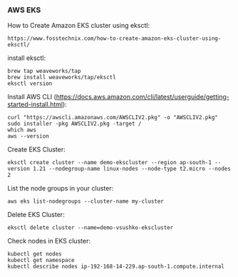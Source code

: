 ### AWS EKS
How to Create Amazon EKS cluster using eksctl:
```
https://www.fosstechnix.com/how-to-create-amazon-eks-cluster-using-eksctl/
```
install eksctl:
```
brew tap weaveworks/tap
brew install weaveworks/tap/eksctl
eksctl version
```
Install AWS CLI (https://docs.aws.amazon.com/cli/latest/userguide/getting-started-install.html):
```
curl "https://awscli.amazonaws.com/AWSCLIV2.pkg" -o "AWSCLIV2.pkg"
sudo installer -pkg AWSCLIV2.pkg -target /
which aws
aws --version
```
Create EKS Cluster:
```
eksctl create cluster --name demo-ekscluster --region ap-south-1 --version 1.21 --nodegroup-name linux-nodes --node-type t2.micro --nodes 2
```
List the node groups in your cluster:
```
aws eks list-nodegroups --cluster-name my-cluster
```
Delete EKS Cluster:
```
eksctl delete cluster --name=demo-vsushko-ekscluster
```
Check nodes in EKS cluster:
```
kubectl get nodes
kubectl get namespace
kubectl describe nodes ip-192-168-14-229.ap-south-1.compute.internal
```
